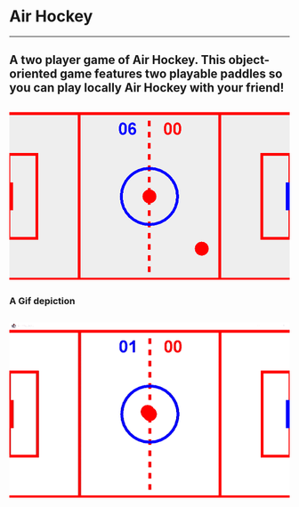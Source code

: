 # Air Hockey
---
A two player game of Air Hockey.
This object-oriented game features two playable paddles so you can play locally Air Hockey with your friend!
---
![Air Hockey Picture](https://github.com/Jacob-Lillywhite/AirHockey/blob/master/Screenshots/AirHockey.PNG)
---
### A Gif depiction
![Air Hockey Gif](https://github.com/Jacob-Lillywhite/AirHockey/blob/master/Screenshots/AirHockey.GIF)
---
